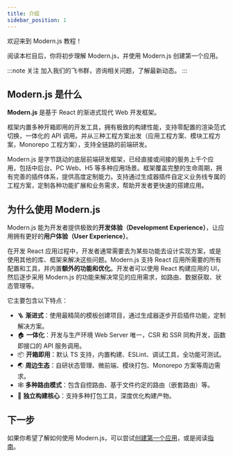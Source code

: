 ```yaml
---
title: 介绍
sidebar_position: 1
---
```


欢迎来到 Modern.js 教程！

阅读本栏目后，你将初步理解 Modern.js，并使用 Modern.js 创建第一个应用。

:::note 关注
加入我们的飞书群，咨询相关问题，了解最新动态。
:::

## Modern.js 是什么

**Modern.js** 是基于 React 的渐进式现代 Web 开发框架。

框架内置多种开箱即用的开发工具，拥有极致的构建性能，支持零配置的渲染范式切换，一体化的 API 调用。并从三种工程方案出发（应用工程方案、模块工程方案，Monorepo 工程方案），支持全链路的前端研发。

Modern.js 是字节跳动的底层前端研发框架，已经直接或间接的服务上千个应用，包括中后台、PC Web、H5 等多种应用场景。框架覆盖完整的生命周期，拥有完善的插件体系，提供高度定制能力。支持通过生成器插件自定义业务线专属的工程方案，定制各种功能扩展和业务需求，帮助开发者更快速的搭建应用。

## 为什么使用 Modern.js

Modern.js 能为开发者提供极致的**开发体验（Development Experience）**，让应用拥有更好的**用户体验（User Experience）**。

在开发 React 应用过程中，开发者通常需要去为某些功能去设计实现方案，或是使用其他的库、框架来解决这些问题。Modern.js 支持 React 应用所需要的所有配置和工具，并内置**额外的功能和优化**。开发者可以使用 React 构建应用的 UI，然后逐步采用 Modern.js 的功能来解决常见的应用需求，如路由、数据获取、状态管理等。

它主要包含以下特点：

- 🪜 **渐进式**：使用最精简的模板创建项目，通过生成器逐步开启插件功能，定制解决方案。
- 🏠 **一体化**：开发与生产环境 Web Server 唯一，CSR 和 SSR 同构开发，函数即接口的 API 服务调用。
- 📦 **开箱即用**：默认 TS 支持，内置构建、ESLint、调试工具，全功能可测试。
- 🌏 **周边生态**：自研状态管理、微前端、模块打包、Monorepo 方案等周边需求。
- 🕸 **多种路由模式**：包含自控路由、基于文件约定的路由（嵌套路由）等。
- 🚀 **独立构建核心**：支持多种打包工具，深度优化构建产物。

## 下一步

<!-- 如果你是前端初学者，可能会觉得这些概念有些复杂。我们提供了一些 [JavaScript 和 React](/docs/tutorials/foundations/basic) 的学习资料，你可以先对它们做些了解。

如果你是有经验的开发者，希望了解如何使用 Modern.js，你可以尝试[创建第一个应用](/docs/tutorials/first-app/c01-start)，或是阅读[指南](/docs/guides/get-started/quick-start)。 -->

如果你希望了解如何使用 Modern.js，可以尝试[创建第一个应用](/docs/tutorials/first-app/c01-start)，或是阅读[指南](/docs/guides/get-started/quick-start)。
